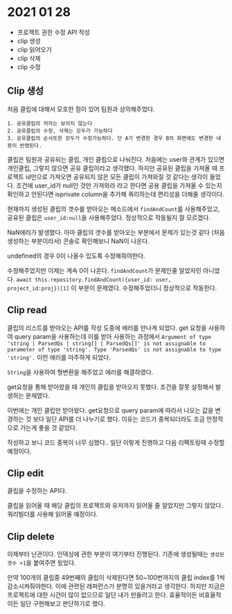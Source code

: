 # 2021 01 28
* 프로젝트 권한 수정 API 작성
* clip 생성 
* clip 읽어오기
* clip 삭제
* clip 수정

## Clip 생성

처음 클립에 대해서 모호한 점이 있어 팀원과 상의해주었다. 
```
1. 공유클립의 저자는 보이지 않는다
2. 공유클립의 수정, 삭제는 모두가 가능하다
3. 공유클립의 순서또한 모두가 수정가능하다. 단 A가 변경한 경우 B의 화면에도 변경한 내용이 반영된다. 
```

클립은 팀원과 공유되는 클립, 개인 클립으로 나눠진다. 처음에는 user와 관계가 있으면 개인클립, 그렇지 않으면 공유 클립이라고 생각했다. 하지만 공유된 클립을 가져올 때 프로젝트 id만으로 가져오면 공유되지 않은 모든 클립이 가져와질 것 같다는 생각이 들었다. 조건에 user_id가 null인 것만 가져와라 라고 한다면 공용 클립을 가져올 수 있는지 확인하고 안된다면 isprivate column을 추가해 쿼리하는데 편리성을 더해줄 생각이다.

현재까지 생성된 클립의 갯수를 받아오는 메소드에서 `findAndCount`를 사용해주었고, 공유된 클립은 `user_id:null`을 사용해주었다. 정상적으로 작동될지 잘 모르겠다.

NaN에러가 발생했다. 아마 클립의 갯수를 받아오는 부분에서 문제가 있는것 같다 (처음 생성하는 부분이라서) 콘솔로 확인해보니 NaN이 나온다.

undefined의 경우 0이 나올수 있도록 수정해줘야한다. 

수정해주었지만 이제는 계속 0이 나온다. `findAndCount`가 문제인줄 알았자민 아니었다.
`await this.repository.findAndCount({user_id: user, project_id:proj})[1]` 이 부분이 문제였다. 
수정해주었더니 정상적으로 작동한다.

## Clip read

클립의 리스트를 받아오는 API를 작성 도중에 에러를 만나게 되었다. get 요청을 사용하여 query param을 사용하는데 이를 받아 사용하는 과정에서 
`Argument of type 'string | ParsedQs | string[] | ParsedQs[]' is not assignable to parameter of type 'string'.
  Type 'ParsedQs' is not assignable to type 'string'.` 이런 에러를 마주하게 되었다.

`String`을 사용하여 형변환을 해주었고 에러를 해결하였다. 

get요청을 통해 받아왔을 때 개인의 클립을 받아오지 못했다. 조건을 잘못 설정해서 발생하는 문제였다. 

이번에는 개인 클립만 받아왔다. get요청으로 query param에 따라서 나오는 값을 변경하는 것 보다 일단 API를 더 나누기로 했다. 이유는 코드가 중복되더라도 조금 안정적으로 가는게 좋을 것 같았다. 

작성하고 보니 코드 중복이 너무 심했다.. 일단 이렇게 진행하고 다음 리펙토링때 수정할 예정이다.

## Clip edit

클립을 수정하는 API다.

클립을 읽어올 때 해당 클립의 프로젝트와 유저까지 읽어올 줄 알았지만 그렇지 않았다. 쿼리빌더를 사용해 읽어올 예정이다.
## Clip delete

이제부터 난관이다. 인덱싱에 관한 부분이 여기부터 진행된다. 기존에 생성될때는 `생성된 갯수 +1`을 붙여주면 됬었다. 

만약 100개의 클립중 49번째의 클립이 삭제된다면 50~100번까지의 클립 index를 1씩 감소시켜줘야한다. 이에 관련된 레퍼런스가 분명히 있을거라고 생각한다. 하지만 지금은 프로젝트에 대한 시갼이 많이 없으므로 일단 내가 만들려고 한다. 효율적이든 비효율적이든 일단 구현해보고 판단하기로 했다.